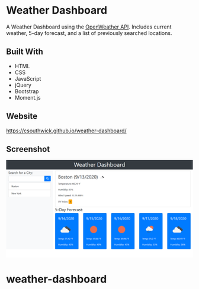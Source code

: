 # Weather Dashboard
A Weather Dashboard using the [OpenWeather API](https://openweathermap.org/api). Includes current weather, 5-day forecast, and a list of previously searched locations.

## Built With
* HTML
* CSS
* JavaScript
* jQuery
* Bootstrap
* Moment.js

## Website
https://csouthwick.github.io/weather-dashboard/

## Screenshot
![screenshot of the weather dashboard site](./assets/images/Screenshot_2020-09-13_Weather_Dashboard.png)
# weather-dashboard
